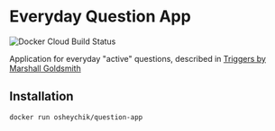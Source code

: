 # Everyday Question App

![Docker Cloud Build Status](https://img.shields.io/docker/cloud/build/osheychik/question-app.svg)

Application for everyday "active" questions, described in [Triggers by Marshall Goldsmith](https://www.marshallgoldsmith.com/product/triggers-creating-behavior-that-lasts-becoming-the-person-you-want-to-be/)

## Installation
```
docker run osheychik/question-app
```
